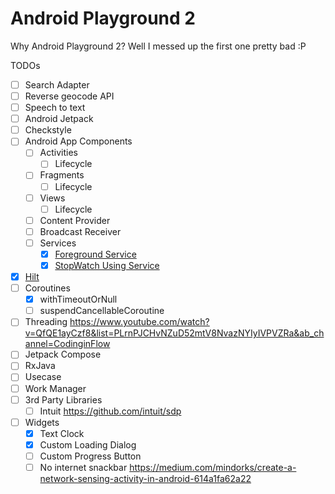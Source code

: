# Android Playground 2
Why Android Playground 2? Well I messed up the first one pretty bad :P

TODOs
- [ ] Search Adapter
- [ ] Reverse geocode API
- [ ] Speech to text
- [ ] Android Jetpack
- [ ] Checkstyle
- [ ] Android App Components
  - [ ] Activities
    - [ ] Lifecycle
  - [ ] Fragments
    - [ ] Lifecycle
  - [ ] Views
    - [ ] Lifecycle
  - [ ] Content Provider
  - [ ] Broadcast Receiver 
  - [ ] Services
    - [x] [Foreground Service](app/src/main/java/com/sanket/androidplayground2/appcomponents/services/services/ForegroundService.kt)
    - [x] [StopWatch Using Service](app/src/main/java/com/sanket/androidplayground2/appcomponents/services/services/TimerService.kt)
- [x] [Hilt](https://github.com/vetkolisanket/Android-Playground-2/tree/master/app/src/main/java/com/sanket/androidplayground2/hilt)
- [ ] Coroutines
  - [x] withTimeoutOrNull
  - [ ] suspendCancellableCoroutine
- [ ] Threading https://www.youtube.com/watch?v=QfQE1ayCzf8&list=PLrnPJCHvNZuD52mtV8NvazNYIyIVPVZRa&ab_channel=CodinginFlow
- [ ] Jetpack Compose
- [ ] RxJava
- [ ] Usecase
- [ ] Work Manager
- [ ] 3rd Party Libraries
  - [ ] Intuit https://github.com/intuit/sdp
- [ ] Widgets
  - [x] Text Clock
  - [x] Custom Loading Dialog
  - [ ] Custom Progress Button
  - [ ] No internet snackbar https://medium.com/mindorks/create-a-network-sensing-activity-in-android-614a1fa62a22
